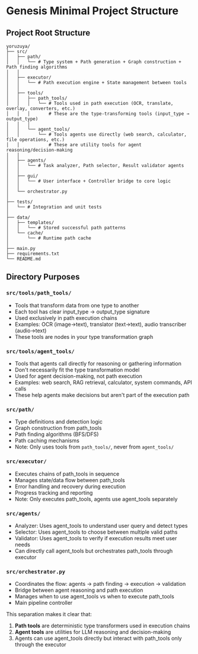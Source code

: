 # Genesis Minimal Project Structure

## Project Root Structure
```
yoruzuya/
├── src/
│   ├── path/                    
│   │   └── # Type system + Path generation + Graph construction + Path finding algorithms
│   │
│   ├── executor/                
│   │   └── # Path execution engine + State management between tools
│   │
│   ├── tools/                   
│   │   ├── path_tools/         
│   │   │   └── # Tools used in path execution (OCR, translate, overlay, converters, etc.)
│   │   │       # These are the type-transforming tools (input_type → output_type)
│   │   │
│   │   └── agent_tools/        
│   │       └── # Tools agents use directly (web search, calculator, file operations, etc.)
│   │           # These are utility tools for agent reasoning/decision-making
│   │
│   ├── agents/                  
│   │   └── # Task analyzer, Path selector, Result validator agents
│   │
│   ├── gui/                     
│   │   └── # User interface + Controller bridge to core logic
│   │
│   └── orchestrator.py         
│
├── tests/                       
│   └── # Integration and unit tests
│
├── data/                        
│   ├── templates/              
│   │   └── # Stored successful path patterns
│   └── cache/                  
│       └── # Runtime path cache
│
├── main.py                     
├── requirements.txt
└── README.md
```

## Directory Purposes

### **`src/tools/path_tools/`**
- Tools that transform data from one type to another
- Each tool has clear input_type → output_type signature
- Used exclusively in path execution chains
- Examples: OCR (image→text), translator (text→text), audio transcriber (audio→text)
- These tools are nodes in your type transformation graph

### **`src/tools/agent_tools/`**
- Tools that agents call directly for reasoning or gathering information
- Don't necessarily fit the type transformation model
- Used for agent decision-making, not path execution
- Examples: web search, RAG retrieval, calculator, system commands, API calls
- These help agents make decisions but aren't part of the execution path

### **`src/path/`**
- Type definitions and detection logic
- Graph construction from path_tools
- Path finding algorithms (BFS/DFS)
- Path caching mechanisms
- Note: Only uses tools from `path_tools/`, never from `agent_tools/`

### **`src/executor/`**
- Executes chains of path_tools in sequence
- Manages state/data flow between path_tools
- Error handling and recovery during execution
- Progress tracking and reporting
- Note: Only executes path_tools, agents use agent_tools separately

### **`src/agents/`**
- Analyzer: Uses agent_tools to understand user query and detect types
- Selector: Uses agent_tools to choose between multiple valid paths
- Validator: Uses agent_tools to verify if execution results meet user needs
- Can directly call agent_tools but orchestrates path_tools through executor

### **`src/orchestrator.py`**
- Coordinates the flow: agents → path finding → execution → validation
- Bridge between agent reasoning and path execution
- Manages when to use agent_tools vs when to execute path_tools
- Main pipeline controller

This separation makes it clear that:
1. **Path tools** are deterministic type transformers used in execution chains
2. **Agent tools** are utilities for LLM reasoning and decision-making
3. Agents can use agent_tools directly but interact with path_tools only through the executor